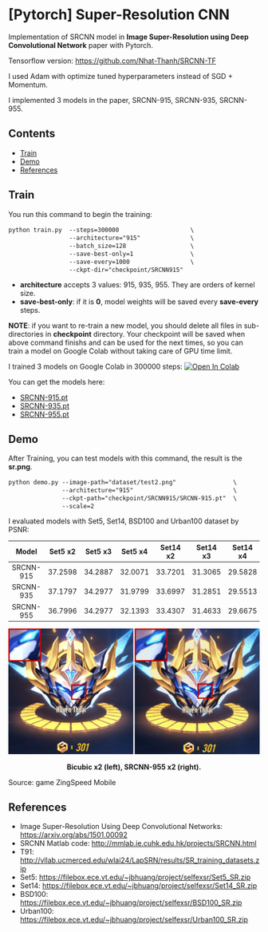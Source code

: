 
# [Pytorch] Super-Resolution CNN

Implementation of SRCNN model in **Image Super-Resolution using Deep Convolutional Network** paper with Pytorch.

Tensorflow version: https://github.com/Nhat-Thanh/SRCNN-TF

I used Adam with optimize tuned hyperparameters instead of SGD + Momentum. 

I implemented 3 models in the paper, SRCNN-915, SRCNN-935, SRCNN-955.


## Contents
- [Train](#train)
- [Demo](#demo)
- [References](#references)


## Train
You run this command to begin the training:
```
python train.py  --steps=300000                    \
                 --architecture="915"              \
                 --batch_size=128                  \
                 --save-best-only=1                \
                 --save-every=1000                 \
                 --ckpt-dir="checkpoint/SRCNN915"  
```
- **architecture** accepts 3 values: 915, 935, 955. They are orders of kernel size.
- **save-best-only**: if it is **0**, model weights will be saved every **save-every** steps.


**NOTE**: if you want to re-train a new model, you should delete all files in sub-directories in **checkpoint** directory. Your checkpoint will be saved when above command finishs and can be used for the next times, so you can train a model on Google Colab without taking care of GPU time limit.

I trained 3 models on Google Colab in 300000 steps: [![Open In Colab](https://colab.research.google.com/assets/colab-badge.svg)](https://colab.research.google.com/github/Nhat-Thanh/SRCNN-Pytorch/blob/main/SRCNN-Pytorch.ipynb)

You can get the models here:
- [SRCNN-915.pt](checkpoint/SRCNN915/SRCNN-915.pt)
- [SRCNN-935.pt](checkpoint/SRCNN935/SRCNN-935.pt)
- [SRCNN-955.pt](checkpoint/SRCNN955/SRCNN-955.pt)


## Demo 
After Training, you can test models with this command, the result is the **sr.png**.
```
python demo.py --image-path="dataset/test2.png"                \
               --architecture="915"                            \
               --ckpt-path="checkpoint/SRCNN915/SRCNN-915.pt"  \
               --scale=2
```

I evaluated models with Set5, Set14, BSD100 and Urban100 dataset by PSNR:

<div align="center">

|   Model   | Set5 x2 | Set5 x3 | Set5 x4 | Set14 x2 | Set14 x3 | Set14 x4 | BSD100 x2 | BSD100 x3 | BSD100 x4 | Urban100 x2 | Urban100 x4 |
|:---------:|:-------:|:-------:|:-------:|:--------:|:--------:|:--------:|:---------:|:---------:|:---------:|:-----------:|:-----------:|
| SRCNN-915 | 37.2598 |	34.2887 | 32.0071 |	33.7201  | 31.3065  | 29.5828  |  33.4726  |  31.1328  |  29.6973  |   30.3163   |   26.8897   |
| SRCNN-935	| 37.1797 |	34.2977 | 31.9799 |	33.6997  | 31.2851  | 29.5513  |  33.4816  |  31.1014  |  29.6568  |   30.3186   |   26.8634   |
| SRCNN-955	| 36.7996 | 34.2977 | 32.1393 |	33.4307  | 31.4633  | 29.6675  |  33.3674  |  31.1648  |  29.6832  |   30.2185   |   26.9614   |

</div>

<div align="center">
  <img src="./README/example.png" width="1000">  
  <p><strong>Bicubic x2 (left), SRCNN-955 x2 (right).</strong></p>
</div>
Source: game ZingSpeed Mobile

## References
- Image Super-Resolution Using Deep Convolutional Networks: https://arxiv.org/abs/1501.00092
- SRCNN Matlab code: http://mmlab.ie.cuhk.edu.hk/projects/SRCNN.html
- T91: http://vllab.ucmerced.edu/wlai24/LapSRN/results/SR_training_datasets.zip
- Set5: https://filebox.ece.vt.edu/~jbhuang/project/selfexsr/Set5_SR.zip
- Set14: https://filebox.ece.vt.edu/~jbhuang/project/selfexsr/Set14_SR.zip
- BSD100: https://filebox.ece.vt.edu/~jbhuang/project/selfexsr/BSD100_SR.zip
- Urban100: https://filebox.ece.vt.edu/~jbhuang/project/selfexsr/Urban100_SR.zip
